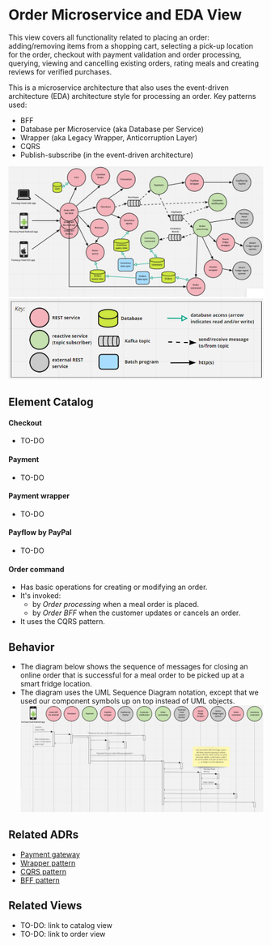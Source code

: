 # Order Microservice and EDA View 
This view covers all functionality related to placing an order: adding/removing items from a shopping cart, selecting
a pick-up location for the order, checkout with payment validation and order processing, querying, viewing and 
cancelling existing orders, rating meals and creating reviews for verified purchases. 

This is a microservice architecture that also uses the event-driven architecture (EDA) architecture style for 
processing an order. Key patterns used:
- BFF
- Database per Microservice (aka Database per Service)
- Wrapper (aka Legacy Wrapper, Anticorruption Layer)
- CQRS
- Publish-subscribe (in the event-driven architecture) 

![Order runtime view](../images/order-runtime-view-primary.png?raw=true)
![Notation key](../images/notation-key-runtime-views.png?raw=true)


## Element Catalog 

#### Checkout
- TO-DO

#### Payment
- TO-DO

#### Payment wrapper
- TO-DO

#### Payflow by PayPal
- TO-DO

#### Order command
- Has basic operations for creating or modifying an order.
- It's invoked:
    - by *Order processing* when a meal order is placed.  
    - by *Order BFF* when the customer updates or cancels an order.   
- It uses the CQRS pattern. 


## Behavior
* The diagram below shows the sequence of messages for closing an online order that is successful for a meal order to
be picked up at a smart fridge location. 
* The diagram uses the UML Sequence Diagram notation, except that we used our component symbols up on top instead of
UML objects.   
![Order Sequence Diagram](../images/order-runtime-view-sd.png?raw=true)

 
## Related ADRs 
- [Payment gateway](../ADRs/ADR001-payment-gateway.md)
- [Wrapper pattern](../ADRs/ADR003-wrapper-pattern.md)
- [CQRS pattern](../ADRs/ADR004-cqrs-pattern.md)
- [BFF pattern](../ADRs/ADR002-bff-pattern.md)

## Related Views
- TO-DO: link to catalog view 
- TO-DO: link to order view 
